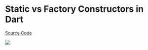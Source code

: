 # Static vs Factory Constructors in Dart

[Source Code](../source/static-vs-factory-constructors-in-dart.dart)

![](../images/static-vs-factory-constructors-in-dart.jpg)
